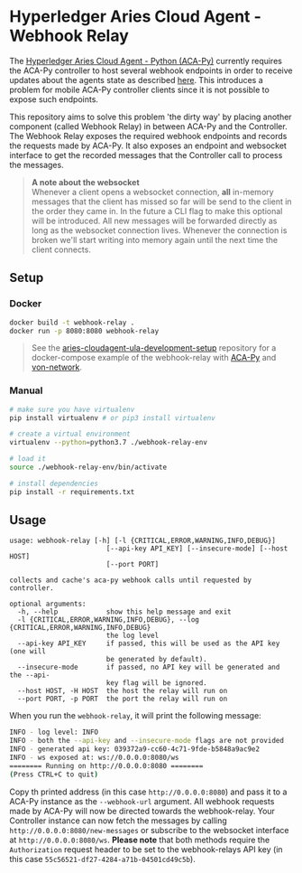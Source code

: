 # Hyperledger Aries Cloud Agent - Webhook Relay

The [Hyperledger Aries Cloud Agent - Python (ACA-Py)](https://github.com/hyperledger/aries-cloudagent-python) currently requires the ACA-Py controller to host several webhook endpoints in order to receive updates about the agents state as described [here](https://github.com/hyperledger/aries-cloudagent-python/blob/01fc73be644439fa27ab43089353859f08517ba2/AdminAPI.md). This introduces a problem for mobile ACA-Py controller clients since it is not possible to expose such endpoints.

This repository aims to solve this problem 'the dirty way' by placing another component (called Webhook Relay) in between ACA-Py and the Controller. The Webhook Relay exposes the required webhook endpoints and records the requests made by ACA-Py. It also exposes an endpoint and websocket interface to get the recorded messages that the Controller call to process the messages.

> **A note about the websocket**  
> Whenever a client opens a websocket connection, **all** in-memory messages that the client has missed so far will be send to the client in the order they came in. In the future a CLI flag to make this optional will be introduced. All new messages will be forwarded directly as long as the websocket connection lives. Whenever the connection is broken we'll start writing into memory again until the next time the client connects.

## Setup

### Docker

```bash
docker build -t webhook-relay .
docker run -p 8080:8080 webhook-relay
```

> See the [aries-cloudagent-ula-development-setup](https://github.com/ula-aca/aries-cloudagent-ula-development-setup) repository for a docker-compose example of the webhook-relay with [ACA-Py](https://github.com/hyperledger/aries-cloudagent-python/) and [von-network](https://github.com/bcgov/von-network).

### Manual

```bash
# make sure you have virtualenv
pip install virtualenv # or pip3 install virtualenv

# create a virtual environment
virtualenv --python=python3.7 ./webhook-relay-env

# load it
source ./webhook-relay-env/bin/activate

# install dependencies
pip install -r requirements.txt
```

## Usage

```
usage: webhook-relay [-h] [-l {CRITICAL,ERROR,WARNING,INFO,DEBUG}]
                        [--api-key API_KEY] [--insecure-mode] [--host HOST]
                        [--port PORT]

collects and cache's aca-py webhook calls until requested by controller.

optional arguments:
  -h, --help            show this help message and exit
  -l {CRITICAL,ERROR,WARNING,INFO,DEBUG}, --log {CRITICAL,ERROR,WARNING,INFO,DEBUG}
                        the log level
  --api-key API_KEY     if passed, this will be used as the API key (one will
                        be generated by default).
  --insecure-mode       if passed, no API key will be generated and the --api-
                        key flag will be ignored.
  --host HOST, -H HOST  the host the relay will run on
  --port PORT, -p PORT  the port the relay will run on
```

When you run the `webhook-relay`, it will print the following message:

```bash
INFO - log level: INFO
INFO - both the --api-key and --insecure-mode flags are not provided
INFO - generated api key: 039372a9-cc60-4c71-9fde-b5848a9ac9e2
INFO - ws exposed at: ws://0.0.0.0:8080/ws
======== Running on http://0.0.0.0:8080 ========
(Press CTRL+C to quit)
```

Copy th printed address (in this case `http://0.0.0.0:8080`) and pass it to a ACA-Py instance as the `--webhook-url` argument. All webhook requests made by ACA-Py will now be directed towards the webhook-relay. Your Controller instance can now fetch the messages by calling `http://0.0.0.0:8080/new-messages` or subscribe to the websocket interface at `http://0.0.0.0:8080/ws`. **Please note** that both methods require the `Authorization` request header to be set to the webhook-relays API key (in this case `55c56521-df27-4284-a71b-04501cd49c5b`).
